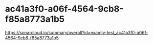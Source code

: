 # ac41a3f0-a06f-4564-9cb8-f85a8773a1b5
https://sonarcloud.io/summary/overall?id=examly-test_ac41a3f0-a06f-4564-9cb8-f85a8773a1b5
